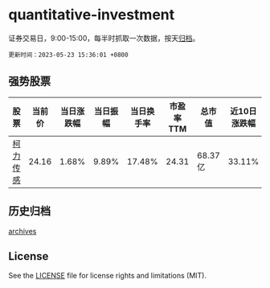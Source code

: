 # quantitative-investment

证券交易日，9:00-15:00，每半时抓取一次数据，按天[归档](archives)。

`更新时间：2023-05-23 15:36:01 +0800`

## 强势股票

|股票|当前价|当日涨跌幅|当日振幅|当日换手率|市盈率TTM|总市值|近10日涨跌幅|
|----|----|----|----|----|----|----|----|
|[柯力传感](https://xueqiu.com/S/SH603662)|24.16|1.68%|9.89%|17.48%|24.31|68.37亿|33.11%|

## 历史归档

[archives](archives)

## License

See the [LICENSE](LICENSE) file for license rights and limitations (MIT).